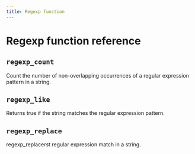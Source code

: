 ```yaml
---
title: Regexp function
---
```


# Regexp function reference

<!-- DOCSGEN_START regexp_functions -->

## `regexp_count`

Count the number of non-overlapping occurrences of a regular expression pattern in a string.

## `regexp_like`

Returns true if the string matches the regular expression pattern.

## `regexp_replace`

regexp_replacerst regular expression match in a string.


<!-- DOCSGEN_END -->
